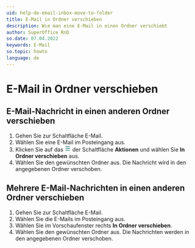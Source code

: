 ```yaml
---
uid: help-de-email-inbox-move-to-folder
title: E-Mail in Ordner verschieben
description: Wie man eine E-Mail in einen Ordner verschiebt
author: SuperOffice RnD
so.date: 07.04.2022
keywords: E-Mail
so.topic: howto
language: de
---
```


# E-Mail in Ordner verschieben

## E-Mail-Nachricht in einen anderen Ordner verschieben

1. Gehen Sie zur Schaltfläche E-Mail.
2. Wählen Sie eine E-Mail im Posteingang aus.
3. Klicken Sie auf das ![Symbol][img1] der Schaltfläche **Aktionen** und wählen Sie **In Ordner verschieben** aus.
4. Wählen Sie den gewünschten Ordner aus. Die Nachricht wird in den angegebenen Ordner verschoben.

## Mehrere E-Mail-Nachrichten in einen anderen Ordner verschieben

1. Gehen Sie zur Schaltfläche E-Mail.
2. Wählen Sie die E-Mails im Posteingang aus.
3. Wählen Sie im Vorschaufenster rechts **In Ordner verschieben**.
4. Wählen Sie den gewünschten Ordner aus. Die Nachrichten werden in den angegebenen Ordner verschoben.

<!-- Referenced links -->

<!-- Referenced images -->
[img1]: ../../../../media/icons/btn-menu.png
